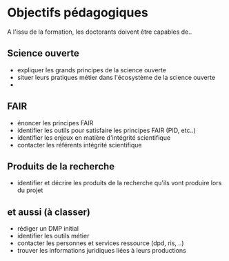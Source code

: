 # Objectifs pédagogiques

A l'issu de la formation, les doctorants doivent être capables de..

Science ouverte
---------------
- expliquer les grands principes de la science ouverte
- situer leurs pratiques métier dans l'écosystème de la science ouverte
- 

FAIR
-----
- énoncer les principes FAIR
- identifier les outils pour satisfaire les principes FAIR (PID, etc..)
- identifier les enjeux en matière d'intégrité scientifique
- contacter les référents intégrité scientifique

Produits de la recherche
-------------------------
- identifier et décrire les produits de la recherche qu'ils vont produire lors du projet


et aussi (à classer)
-----------------------
- rédiger un DMP initial
- identifier les outils métier
- contacter les personnes et services ressource (dpd, ris, ..)
- trouver les informations juridiques liées à leurs productions
